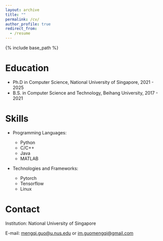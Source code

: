 ```yaml
---
layout: archive
title: ""
permalink: /cv/
author_profile: true
redirect_from:
  - /resume
---
```


{% include base_path %}

Education
======
* Ph.D in Computer Science, National University of Singapore, 2021 - 2025
* B.S. in Computer Science and Technology, Beihang University, 2017 - 2021

<!-- Work experience
======
* 03.2021 - 07.2022: Computer Vision Algorithm Engineer
  * Alibaba DAMO Academy
  * Duties includes: Neural Architecture Search (NAS) and 3D Vision 
  * Supervisor: Mr. Sun Xiuyu and Dr. Lin Ming

* Summer 2020: Research Intern
  * Alibaba DAMO Academy
  * Duties included: Evaluatint the latency of Neural Networks
  * Supervisor: Mr. Xiuyu Sun -->

  
Skills
======
* Programming Languages:
  * Python
  * C/C++
  * Java
  * MATLAB

* Technologies and Frameworks:
  * Pytorch
  * Tensorflow
  * Linux

Contact
======
Institution: National University of Singapore

<!-- **Address**: Room 1126, New Main Building #E, XueYuan Road No.37, Beihang University, 100191 -->

E-mail: [mengqi.guo@u.nus.edu](mailto:mengqi.guo@u.nus.edu) or [im.guomengqi@gmail.com](mailto:im.guomengqi@gmail.com) 


<!-- Publications
======
  <ul>{% for post in site.publications reversed %}
    {% include archive-single-cv.html %}
  {% endfor %}</ul> -->


<!-- Talks
======
  <ul>{% for post in site.talks reversed %}
    {% include archive-single-talk-cv.html  %}
  {% endfor %}</ul>
  
Teaching
======
  <ul>{% for post in site.teaching reversed %}
    {% include archive-single-cv.html %}
  {% endfor %}</ul>
  
Service and leadership
======
* Currently signed in to 43 different slack teams -->
